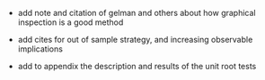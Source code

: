 - add note and citation of gelman and others about how graphical inspection is a good method
- add cites for out of sample strategy, and increasing observable implications



- add to appendix the description and results of the unit root tests